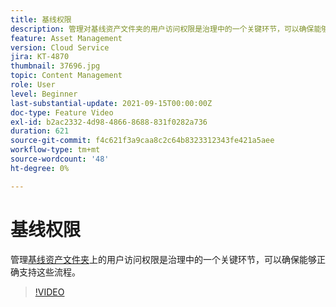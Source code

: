 ```yaml
---
title: 基线权限
description: 管理对基线资产文件夹的用户访问权限是治理中的一个关键环节，可以确保能够正确支持这些流程。
feature: Asset Management
version: Cloud Service
jira: KT-4870
thumbnail: 37696.jpg
topic: Content Management
role: User
level: Beginner
last-substantial-update: 2021-09-15T00:00:00Z
doc-type: Feature Video
exl-id: b2ac2332-4d98-4866-8688-831f0282a736
duration: 621
source-git-commit: f4c621f3a9caa8c2c64b8323312343fe421a5aee
workflow-type: tm+mt
source-wordcount: '48'
ht-degree: 0%

---
```


# 基线权限

管理[基线资产文件夹](./baseline-folders.md)上的用户访问权限是治理中的一个关键环节，可以确保能够正确支持这些流程。

>[!VIDEO](https://video.tv.adobe.com/v/37696?quality=12&learn=on)
